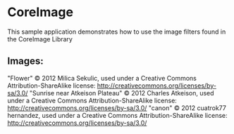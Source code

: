 CoreImage
===========

This sample application demonstrates how to use the image filters found in the CoreImage Library

Images:
------

"Flower" © 2012 Milica Sekulic, used under a Creative Commons Attribution-ShareAlike license: http://creativecommons.org/licenses/by-sa/3.0/ 
"Sunrise near Atkeison Plateau" © 2012 Charles Atkeison, used under a Creative Commons Attribution-ShareAlike license: http://creativecommons.org/licenses/by-sa/3.0/ 
"canon" © 2012 cuatrok77 hernandez, used under a Creative Commons Attribution-ShareAlike license: http://creativecommons.org/licenses/by-sa/3.0/ 
